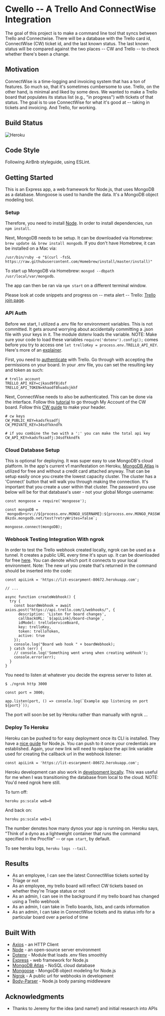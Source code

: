 # Cwello -- A Trello And ConnectWise Integration 

The goal of this project is to make a command line tool that syncs between Trello and Connectwise. There will be a database with the Trello card id, ConnectWise (CW) ticket id, and the last known status. The last known status will be compared against the two places -- CW and Trello -- to check whether there's been a change. 

## Motivation 

ConnectWise is a time-logging and invoicing system that has a ton of features. So much so, that it's sometimes cumbersome to use. Trello, on the other hand, is minimal and liked by some devs. We wanted to make a Trello board that populates its status list (e.g., "in progress") with tickets of that status. The goal is to use ConnectWise for what it's good at -- taking in tickets and invoicing. And Trello, for working.

## Build Status 

![Heroku](http://heroku-badge.herokuapp.com/?app=lit-escarpment-80672&style=flat&svg=1)

## Code Style 

Following AirBnb styleguide, using ESLint.

## Getting Started 

This is an Express app, a web framework for Node.js, that uses MongoDB as a database. Mongoose is used to handle the data. It's a MongoDB object modeling tool.

### Setup

Therefore, you need to install [Node](https://nodejs.org/en/download/). In order to install dependencies, run `npm install`. 

Next, MongoDB needs to be setup. It can be downloaded via Homebrew: `brew update && brew install mongodb`. If you don't have Homebrew, it can be installed on a Mac via: 

`/usr/bin/ruby -e "$(curl -fsSL https://raw.githubusercontent.com/Homebrew/install/master/install)"`

To start up MongoDB via Homebrew: `mongod --dbpath /usr/local/var/mongodb`. 

The app can then be ran via `npm start` on a different terminal window.

Please look at code snippets and progress on -- meta alert -- Trello: [Trello join page](https://trello.com/invite/b/S4Vj9EhG/be3f9aea6c3ce25b1255117d375d8b5c/cwello).

### API Auth 

Before we start, I utilized a .env file for environment variables. This is not committed. It gets around worrying about accidentally committing a .json file with your keys in it. The module dotenv loads the variable. NOTE: Make sure your code to load these variables `require('dotenv').config();` comes before you try to access one `let trelloKey = process.env.TRELLO_API_KEY`. Here's more of an [explainer](https://medium.com/@thejasonfile/using-dotenv-package-to-create-environment-variables-33da4ac4ea8f).

First, you need to [authenticate](https://trello.readme.io/docs/api-introduction) with Trello. Go through with accepting the permissions on your board. In your .env file, you can set the resulting key and token as such: 

```
# trello account
TRELLO_API_KEY=cjkasd9f8jdsf
TRELLO_API_TOKEN=khaodf8huadsjkhf
```

Next, ConnectWise needs to also be authenticated. This can be done via the interface. Follow this [tutorial](https://support.prontomarketing.com/hc/en-us/articles/207946586-How-to-generate-ConnectWise-API-keys) to go through My Account of the CW board. Follow this [CW guide](https://developer.connectwise.com/Manage/Developer_Guide/Authentication) to make your header. 

```
# cw keys 
CW_PUBLIC_KEY=kadsfksadfj
CW_PRIVATE_KEY=34sdfkkndfk

# if you combine the two with a ':' you can make the total api key
CW_API_KEY=kadsfksadfj:34sdfkkndfk
``` 

### Cloud Database Setup 

This is optional for deploying. It was super easy to use MongoDB's cloud platform. In the app's current v1 manifestation on Heroku, [MongoDB Atlas](https://www.mongodb.com/cloud/atlas) is utilized for free and without a credit card attached anyway. That can be setup easily once you create the lowest capacity cluster. The cluster has a 'Connect' button that will walk you through making the connection. It's important that you create a user within that cluster. The password you use below will be for that database's user - not your global Mongo username:

```
const mongoose = require('mongoose');

const mongoDB = `mongodb+srv://${process.env.MONGO_USERNAME}:${process.env.MONGO_PASSWORD}@cluster0-8kzdx.mongodb.net/test?retryWrites=false`;

mongoose.connect(mongoDB);
``` 

### Webhook Testing Integration With ngrok

In order to test the Trello webhook created locally, ngrok can be used as a tunnel. It creates a public URL every time it's spun up. It can be downloaded for free [here](https://ngrok.com/). You can denote which port it connects to your local environment. Note: The new url you create that's returned in the command should be inserted into the code: 
```
const apiLink = 'https://lit-escarpment-80672.herokuapp.com';

// ... 

async function createWebhook() {
  try {
    const boardWebhook = await axios.post("https://api.trello.com/1/webhooks/", {
      description: 'Listen for board changes',
      callbackURL: `${apiLink}/board-change`,
      idModel: trelloServiceBoard,
      key: trelloKey,
      token: trelloToken,
      active: true
    });
    console.log("Board web hook " + boardWebhook);
  } catch (err) {
    // console.log('Something went wrong when creating webhook');
    console.error(err);
  }
}
```

You need to listen at whatever you decide the express server to listen at. 
```
$ ./ngrok http 3000
```
```
const port = 3000;

app.listen(port, () => console.log(`Example app listening on port ${port}`));
```

The port will soon be set by Heroku rather than manually with ngrok ... 

### Deploy To Heroku

Heroku can be pushed to for easy deployment once its CLI is installed. They have a [nice guide](https://devcenter.heroku.com/articles/getting-started-with-nodejs#introduction) for Node.js. You can push to it once your credentials are established. Again, your new link will need to replace the api link variable used for creating the callback url in the webhook listener: 

```
const apiLink = 'https://lit-escarpment-80672.herokuapp.com';
```

Heroku development can also work in [development locally](https://devcenter.heroku.com/articles/getting-started-with-nodejs#run-the-app-locally). This was useful for me when I was transitioning the database from local to the cloud. NOTE: You'd need ngrok here still. 

To turn off: 
```
heroku ps:scale web=0
```
And back on: 
```
heroku ps:scale web=1
```

The number denotes how many dynos your app is running on. Heroku says, "Think of a dyno as a lightweight container that runs the command specified in the Procfile" -- or `npm start`, by default. 

To see heroku logs, `heroku logs --tail`. 

## Results 

* As an employee, I can see the latest ConnectWise tickets sorted by Triage or not
* As an employee, my trello board will reflect CW tickets based on whether they're Triage status or not
* As an admin, I can see in the background if my trello board has changed using a Trello webhook 
* As an admin, I can take in Trello boards, lists, and cards information 
* As an admin, I can take in ConnectWise tickets and its status info for a particular board over a period of time 

## Built With 

* [Axios](https://github.com/axios/axios) - an HTTP Client 
* [Node](https://nodejs.org/en/) - an open-source server environment  
* [Dotenv](https://github.com/motdotla/dotenv) - Module that loads .env files smoothly
* [Express](https://expressjs.com/) - web framework for Node.js
* [MongoDB Atlas](https://www.mongodb.com/) - NoSQL cloud database
* [Mongoose](http://mongoosejs.com/) - MongoDB object modeling for Node.js
* [Ngrok](https://ngrok.com/) - A public url for webhooks in development
* [Body-Parser](https://github.com/expressjs/body-parser) - Node.js body parsing middleware

## Acknowledgments

* Thanks to Jeremy for the idea (and name!) and initial research into APIs